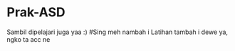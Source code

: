 # Prak-ASD
Sambil dipelajari juga yaa :)
#Sing meh nambah i Latihan tambah i dewe ya, ngko ta acc ne
